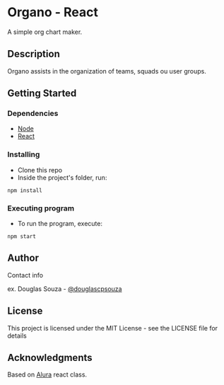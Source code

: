 # Organo - React

A simple org chart maker.

## Description

Organo assists in the organization of teams, squads ou user groups.

## Getting Started

### Dependencies

* [Node](https://nodejs.org/)
* [React](https://react.dev/)

### Installing

* Clone this repo
* Inside the project's folder, run:
```
npm install
```

### Executing program

* To run the program, execute:
```
npm start
```

## Author

Contact info

ex. Douglas Souza - [@douglascpsouza](https://twitter.com/douglascpsouza)

## License

This project is licensed under the MIT License - see the LICENSE file for details

## Acknowledgments

Based on [Alura](https://www.alura.com.br) react class.